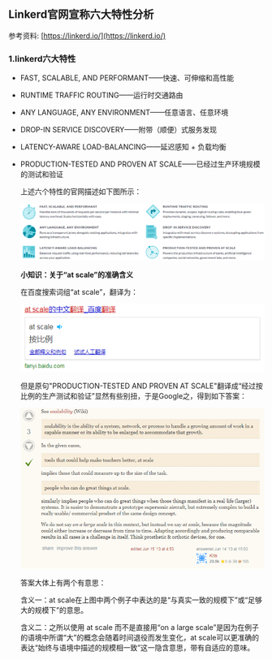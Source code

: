 ## Linkerd官网宣称六大特性分析
参考资料: [https://linkerd.io/](https://linkerd.io/)

### 1.linkerd六大特性
* FAST, SCALABLE, AND PERFORMANT——快速、可伸缩和高性能
  
* RUNTIME TRAFFIC ROUTING——运行时交通路由

* ANY LANGUAGE, ANY ENVIRONMENT——任意语言、任意环境

* DROP-IN SERVICE DISCOVERY——附带（顺便）式服务发现

* LATENCY-AWARE LOAD-BALANCING——延迟感知 + 负载均衡

* PRODUCTION-TESTED AND PROVEN AT SCALE——已经过生产环境规模的测试和验证

  上述六个特性的官网描述如下图所示：

  ![](/assets/linkerd004_001.PNG)

  **小知识：关于“at scale”的准确含义**
  
  在百度搜索词组“at scale”，翻译为：
  
  ![](/assets/linkerd004_002.PNG)
  
  但是原句"PRODUCTION-TESTED AND PROVEN AT SCALE"翻译成“经过按比例的生产测试和验证”显然有些别扭，于是Google之，得到如下答案：
  
  ![](/assets/linkerd004_003.PNG)
  
  答案大体上有两个有意思：
  
  含义一：at scale在上图中两个例子中表达的是“与真实一致的规模下”或“足够大的规模下”的意思。
  
  含义二：之所以使用 at scale 而不是直接用“on a large scale”是因为在例子的语境中所谓“大”的概念会随着时间退役而发生变化，at scale可以更准确的表达“始终与语境中描述的规模相一致”这一隐含意思，带有自适应的意味。